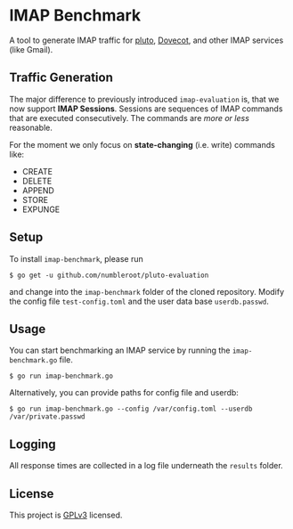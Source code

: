 # IMAP Benchmark

A tool to generate IMAP traffic for [pluto](https://github.com/numbleroot/pluto), [Dovecot](https://www.dovecot.org/), and other IMAP services (like Gmail).


## Traffic Generation

The major difference to previously introduced `imap-evaluation` is, that we now support **IMAP Sessions**. Sessions are sequences of IMAP commands that are executed consecutively. The commands are *more or less* reasonable.

For the moment we only focus on **state-changing** (i.e. write) commands like:
* CREATE
* DELETE
* APPEND
* STORE
* EXPUNGE


## Setup

To install `imap-benchmark`, please run

```
$ go get -u github.com/numbleroot/pluto-evaluation
```

and change into the `imap-benchmark` folder of the cloned repository. Modify the config file `test-config.toml` and the user data base `userdb.passwd`.


## Usage

You can start benchmarking an IMAP service by running the `imap-benchmark.go` file.

```
$ go run imap-benchmark.go
```

Alternatively, you can provide paths for config file and userdb:

```
$ go run imap-benchmark.go --config /var/config.toml --userdb /var/private.passwd
```


## Logging

All response times are collected in a log file underneath the `results` folder.


## License

This project is [GPLv3](https://github.com/numbleroot/pluto-evaluation/blob/master/LICENSE) licensed.
